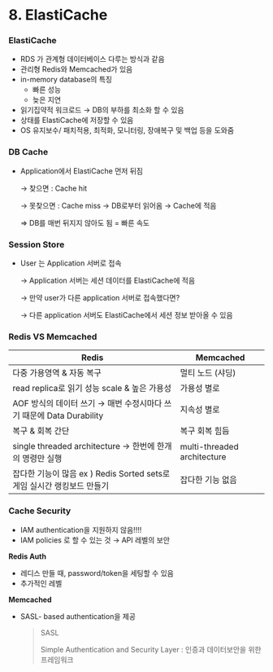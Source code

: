 # 8. ElastiCache

### ElastiCache

- RDS 가 관계형 데이터베이스 다루는 방식과 같음
- 관리형 Redis와 Memcached가 있음
- in-memory database의 특징
    - 빠른 성능
    - 늦은 지연
- 읽기집약적 워크로드 → DB의 부하를 최소화 할 수 있음
- 상태를 ElastiCache에 저장할 수 있음
- OS 유지보수/ 패치적용, 최적화, 모니터링, 장애복구 및 백업 등을 도와줌

### DB Cache

- Application에서 ElastiCache 먼저 뒤짐
    
    → 찾으면 : Cache hit
    
    → 못찾으면 : Cache miss → DB로부터 읽어옴 → Cache에 적음 
    
    ⇒ DB를 매번 뒤지지 않아도 됨 = 빠른 속도
    

### Session Store

- User 는 Application 서버로 접속
    
    → Application 서버는 세션 데이터를 ElastiCache에 적음
    
    → 만약 user가 다른 application 서버로 접속했다면?
    
    → 다른 application 서버도 ElastiCache에서 세션 정보 받아올 수 있음
    

### Redis VS Memcached

| Redis | Memcached |
| --- | --- |
| 다중 가용영역 & 자동 복구 | 멀티 노드 (샤딩) |
| read replica로 읽기 성능 scale & 높은 가용성 | 가용성 별로 |
| AOF 방식의 데이터 쓰기 → 매번 수정시마다 쓰기 때문에 Data Durability | 지속성 별로 |
| 복구 & 회복 간단 | 복구 회복 힘듬 |
| single threaded architecture → 한번에 한개의 명령만 실행 | multi-threaded architecture |
| 잡다한 기능이 많음 ex ) Redis Sorted sets로 게임 실시간 랭킹보드 만들기  | 잡다한 기능 없음 |

### Cache Security

- IAM authentication을 지원하지 않음!!!!
- IAM policies 로 할 수 있는 것 → API 레벨의 보안

**Redis Auth**

- 레디스 만들 때, password/token을 세팅할 수 있음
- 추가적인 레벨

**Memcached**

- SASL- based authentication을 제공
    > SASL
    >
    > Simple Authentication and Security Layer : 인증과 데이터보안을 위한 프레임워크
